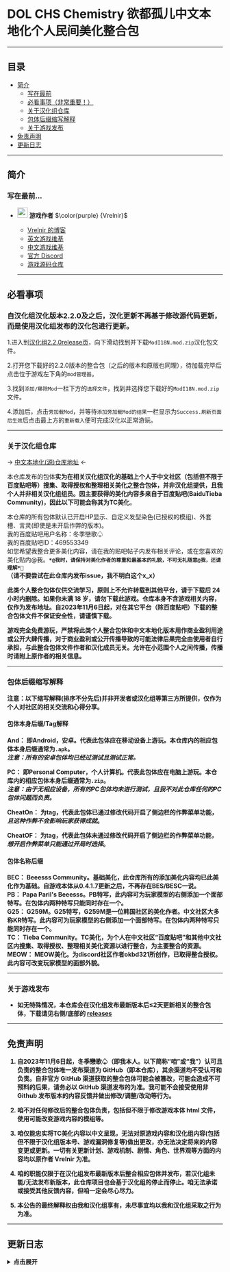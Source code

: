 # DOL CHS Chemistry 欲都孤儿中文本地化个人民间美化整合包

---
## 目录
* [简介](#简介)
  * [写在最前](#写在最前)
  * [必看事项（非常重要！）](#必看事项)
  * [关于汉化组仓库](#关于汉化组仓库)
  * [包体后缀缩写解释](#包体后缀缩写解释)
  * [关于游戏发布](#关于游戏发布)
* [免责声明](#免责声明)
* [更新日志](#更新日志)

---

## 简介
### 写在最前...
- <img decoding="async" src="https://gitgud.io/uploads/-/system/user/avatar/9096/avatar.png" width="24" alt=""> <b>游戏作者</b> $\color{purple} {Vrelnir}$
  
  - [Vrelnir 的博客][blog]
  - [英文游戏维基][wiki-en]
  - [中文游戏维基][wiki-cn]
  - [官方 Discord][discord]
  - [游戏源码仓库][gitgud]

  ---

## 必看事项
### 自汉化组汉化版本2.2.0及之后，汉化更新不再基于修改源代码更新，而是使用汉化组发布的汉化包进行更新。<br>
1.进入到[汉化组2.2.0release页][github-dol2.2.0]，向下滑动找到并下载``ModI18N.mod.zip``汉化包文件。

2.打开您下载好的2.2.0版本的整合包（之后的版本和原版也同理），待加载完毕后点击位于游戏左下角的``mod管理器``。

3.找到``添加/移除Mod``一栏下方的``选择文件``，找到并选择您下载好的``ModI18N.mod.zip``文件。

4.添加后，点击``旁加载Mod``，并等待``添加旁加载Mod的结果``一栏显示为``Success.刷新页面后生效``后点击最上方的``重新载入``便可完成汉化以正常游玩。

---

### 关于汉化组仓库
-> [中文本地化(源)仓库地址][github-dol] <-

本仓库发布的包体**实为在相关汉化组汉化的基础上个人于中文社区（包括但不限于百度贴吧等）搜集、取得授权和整理相关美化之整合包体，并非汉化组提供，且我个人并非相关汉化组组员。因主要获得的美化内容多来自于百度贴吧(BaiduTieba Community)，因此以下可能会称其为TC美化**。


本仓库的所有包体默认已开启HP显示、自定义发型染色(已授权的模组)、外套槽、言灵(即使是未开启作弊的版本)。<br>
我的百度贴吧用户名称：冬季戀歌♤<br>
我的百度贴吧ID：469553349<br>
如您希望我整合更多美化内容，请在我的贴吧帖子内发布相关评论，或在您喜欢的美化贴内@我。<b>``*@我时，请保持对美化作者的尊重和最基本的礼貌，不可无礼随意@我，还请理解*🥺``<b><br>
（请不要尝试在此仓库内发布issue，我不明白这个x_x）


此类个人整合包体仅供交流学习，**原则上不允许转载到其他平台**，请于下载后 24 小时内删除。如果你未满 18 岁，请勿下载此游戏。仓库本身不含游戏相关内容，仅作为发布地址。**自2023年11月6日起，对在其它平台（除百度贴吧）下载的整合包体文件不保证安全性，请谨慎下载。**


游戏完全免费游玩，严禁将此类个人整合包体和中文本地化版本用作商业盈利用途或公开大肆传播，对于商业盈利或公开传播导致的可能法律后果完全由使用者自行承担，与此整合包体文件作者和汉化成员无关。允许在小范围个人之间传播，传播时请附上原作者的相关信息。

---

### 包体后缀缩写解释

注意：以下缩写解释(排序不分先后)并非开发者或汉化组等第三方所提供，仅作为个人对社区的相关交流和心得分享。<br>

#### 包体本身后缀/Tag解释

**And：** 即Android，安卓。代表此包体应在移动设备上游玩。本仓库内的相应包体本身后缀通常为`.apk`。<br>*注意：所有的安卓包体均已经过测试且测试正常。*<br>

**PC：** 即Personal Computer，个人计算机。代表此包体应在电脑上游玩。本仓库内的相应包体本身后缀通常为`.zip`。<br>*注意：由于无相应设备，所有的PC包体均未进行测试，且我不对此仓库任何的PC包体问题而负责。*<br>

**CheatOn：** 为tag，代表此包体已通过修改代码开启了侧边栏的作弊菜单功能，*且这种作弊不会影响玩家获得成就*。<br>

**CheatOF：** 为tag，代表此包体未通过修改代码开启了侧边栏的作弊菜单功能，*想开启作弊菜单只能通过开局时选择*。<br>

#### 包体名称后缀

**BEC：** Beeesss Community。基础美化，此仓库所有的添加美化内容均已此美化作为基础。自游戏本体从0.4.1.7更新之后，不再存在BES/BESC一说。<br>
**PB：** Papa Paril's Beeesss。PB特写，此内容可为玩家模型的右侧添加一个面部特写。在包体内两种特写只能同时存在一个。<br>
**G25：** G259M。G25特写，G259M是一位韩国社区的美化作者。中文社区大多称KR特写。此内容可为玩家模型的右侧添加一个面部特写。在包体内两种特写只能同时存在一个。<br>
**TC：** Tieba Community。TC美化，为个人在中文社区“百度贴吧”和其他中文社区内搜集、取得授权、整理相关美化资源以进行整合，为主要整合的资源。<br>
**MEOW：** MEOW美化。为discord社区作者okbd321所创作，已取得整合授权。此内容可改变玩家模型的面部外貌。

---

### 关于游戏发布

- 如无特殊情况，本仓库会在汉化组发布最新版本后≤2天更新相关的整合包体，下载请见右侧/底部的 [releases][releases-latest]

---

## 免责声明

1. **自2023年11月6日起**，冬季戀歌♤（即我本人。以下简称“咱”或“我”）认可且负责的整合包体唯一发布渠道为 GitHub（即本仓库），其余渠道均不受认可和负责。自非官方 GitHub 渠道获取的整合包体可能会被篡改，可能会造成不可预料的后果，请务必以 GitHub 渠道发布的为准。我可能不会接受使用非 Github 发布版本的内容反馈并做出修改/调整/改动等行为。

2. 咱不对任何修改后的整合包体负责，包括但不限于修改游戏本体 html 文件，使用可能改变游戏内容的模组等。

3. 咱仅能忠实将TC美化内容以中文呈现，无法对原游戏内容和汉化组内容(包括但不限于汉化组版本号、游戏漏洞修复等)做出更改，亦无法决定将来的内容变更或更新。一切有关更新计划、游戏机制、剧情、角色、世界观等方面的内容均以原作者 Vrelnir 为准。

6. 咱的职能仅限于在汉化组发布最新版本后整合相应包体并发布，若汉化组未能/无法发布新版本，此仓库项目也会基于汉化组的停止而停止。咱无法承诺或接受其他反馈内容，但咱一定会尽心尽力。

8. 本公告的最终解释权由我和汉化组享有，未尽事宜均以我和汉化组采取之行为为准。

---

## 更新日志
<details>
<summary>点击展开</summary>

>2023.11.17
> - 10:40：已上传安卓`dol-0.4.3.3-chsModLoader-alpha2.2.0` 整合包体。因自带了ModLoader模块功能且我已安装了汉化组I18N汉化模块包，加载速度相比于之前会更慢一些，还请等待。
>
> - 已修复服装-裤“雅致”的acc报错问题。
>
> - 已加入部分英文汉化后的文本。目前已知商店文本未汉化，待I18N汉化模块包更新。
>
> - 相关汉化组版本更新公告参见汉化组版本发布仓库。

---

> 2023.11.15
> - 20:02：已上传安卓`dol-0.4.3.3-chs-alpha2.1.2` 整合包体。此包体相比于之前的版本，已通过修改代码成功启用了“言灵”功能。
>
> - 20:03补充：我昨天在干什么？x_x

---

> 2023.11.13
> - release指向错误， `dol-0.4.3.3-chs-alpha2.1.2` 整合包体待重新调整。非常抱歉x_x
>
> - 09:57补充：已删除包体内TC美化服装“恶系复古洋装”。经过多次测试仍有恶性bug以至于无法正常显示之后的服装。
>
> - 10:35补充：已更新安卓BEC+PB&MEOW+TC整合包体。含开启作弊版本。PC端后续补充。
>
> - 13:45补充：已添加issue，虽然咱也不知道这个有什么用x_x
>
> - 18:58补充：已通过修改代码成功开启言灵功能。包体待上传。
> 
> - 相关汉化组版本更新公告参见汉化组版本发布仓库。

---

</details>

[blog]: https://vrelnir.blogspot.com/
[wiki-en]: https://degreesoflewdity.miraheze.org/wiki
[wiki-cn]: https://degreesoflewditycn.miraheze.org/wiki
[gitgud]: https://gitgud.io/Vrelnir/degrees-of-lewdity/-/tree/master/
[discord]: https://discord.gg/VznUtEh
[github-dol]: https://github.com/Eltirosto/Degrees-of-Lewdity-Chinese-Localization/
[github-dol2.2.0]: https://github.com/Eltirosto/Degrees-of-Lewdity-Chinese-Localization/releases/tag/v0.4.3.3-chs-alpha2.2.0
[github-we]: https://github.com/Eltirosto/Degrees-of-Lewdity-World-Expansion-Chinese-Localization/
[ghpages]: https://eltirosto.github.io/Degrees-of-Lewdity-Chinese-Localization/
[netlify]: https://graceful-starlight-97b8ae.netlify.app/
[android]: https://vrelnir.blogspot.com/?zx=a843afdd9c310383
[releases-latest]: https://github.com/WinterLa/DOL-CHS-Chemistry/releases/latest
[modloader]: https://github.com/Lyoko-Jeremie/DoLModLoaderBuild/releases
[issues]: https://github.com/WinterLa/DOL-CHS-Chemistry/issues/new/choose
